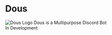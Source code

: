 # Dous
<img alt="Dous Logo" src="https://cdn.discordapp.com/attachments/1041352637397860456/1041365383233421402/Screenshot_2022-11-13_202400.jpg"/>
Dous is a Multipurpose Discord Bot
<br>
In Development

